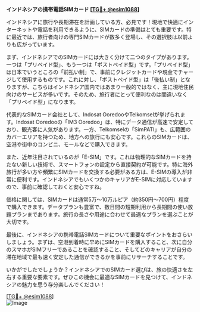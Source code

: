 **インドネシアの携帯電話SIMカード [[TG💪+ @esim1088](https://t.me/s/esim1088)]**

インドネシアに旅行や長期滞在を計画している方、必見です！現地で快適にインターネットや電話を利用できるように、SIMカードの準備はとても重要です。特に最近では、旅行者向けの専門SIMカードが数多く登場し、その選択肢は以前よりも広がっています。

まず、インドネシアでのSIMカードには大きく分けて二つのタイプがあります。一つは「プリペイド型」、もう一つは「ポストペイド型」です。「プリペイド型」は日本でいうところの「前払い制」で、事前にクレジットカードや現金でチャージして使用するものです。これに対し、「ポストペイド型」は「後払い制」となりますが、こちらはインドネシア国内ではあまり一般的ではなく、主に現地住民向けのサービスが多いです。そのため、旅行者にとって便利なのは間違いなく「プリペイド型」になります。

代表的なSIMカード会社として、Indosat OoredooやTelkomselが挙げられます。Indosat Ooredooの「IM3 Ooredoo」は、特にデータ通信が高速で安定しており、観光客に人気があります。一方、Telkomselの「SimPATI」も、広範囲のカバーエリアを持つため、地方への旅行にも安心です。これらのSIMカードは、空港や街中のコンビニ、モールなどで購入できます。

また、近年注目されているのが「E-SIM」です。これは物理的なSIMカードを持たない新しい技術で、スマートフォンの設定から直接契約が可能です。特に海外旅行が多い方や頻繁にSIMカードを交換する必要がある方は、E-SIMの導入が非常に便利です。インドネシアでもいくつかのキャリアがE-SIMに対応していますので、事前に確認しておくと安心ですね。

価格に関しては、SIMカードは通常5万～10万ルピア（約350円～700円）程度で購入できます。データプランも豊富で、数日間の短期利用から長期間の使い放題プランまであります。旅行の長さや用途に合わせて最適なプランを選ぶことが大切です。

最後に、インドネシアの携帯電話SIMカードについて重要なポイントをおさらいしましょう。まずは、空港到着時に早めにSIMカードを購入すること、次に自分のスマホがSIMフリーであることを確認すること、そしてどのキャリアが自分の滞在地域で最も速く安定した通信ができるかを事前にリサーチすることです。

いかがでしたでしょうか？インドネシアでのSIMカード選びは、旅の快適さを左右する重要な要素です。ぜひこの機会に最適なSIMカードを見つけて、インドネシアの魅力を思う存分楽しんでください！

[[TG💪+ @esim1088](https://t.me/s/esim1088)]  
![Image](https://i.postimg.cc/Y0z9fWf4/image.png)